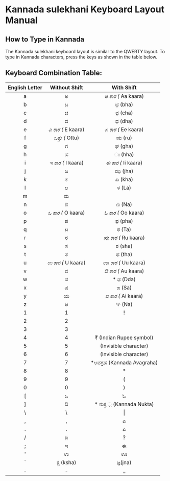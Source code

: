 # Kannada sulekhani Keyboard Layout Manual

## How to Type in Kannada
The Kannada sulekhani keyboard layout is similar to the QWERTY layout. To type in Kannada characters, press the keys as shown in the table below.
## Keyboard Combination Table:
| English Letter | Without Shift | With Shift |
| :---:| :---:| :---:| 
| a | ಅ| *ಆ ಕಾರ (* Aa kaara)| 
| b| ಬ| ಭ (bha)| 
| c| ಚ| ಛ (cha)| 
| d| ದ| ಧ (dha)| 
| e| *ಎ ಕಾರ (* E kaara)| *ಏ ಕಾರ (* Ee kaara)| 
| f| *ಒತ್ತು (* Ottu)| ಋ (ru)| 
| g| ಗ| ಘ (gha)| 
| h| ಹ| ಃ (hha)| 
| i| *ಇ ಕಾರ (* I kaara)| *ಈ ಕಾರ (* Ii kaara)| 
| j| ಜ| ಝ (jha)| 
| k| ಕ| ಖ (kha)| 
| l| ಲ| ಳ (La)| 
| m| ಮ| | ಂ (am)| 
| n| ನ| ಣ (Na)| 
| o| *ಒ ಕಾರ (* O kaara)| *ಓ ಕಾರ (* Oo kaara)| 
| p| ಪ| ಫ (pha)| 
| q| ಟ| ಠ (Ta)| 
| r| ರ| *ಋ ಕಾರ (* Ru kaara)| 
| s| ಸ| ಶ (sha)| 
| t| ತ| ಥ (tha)| 
| u| *ಉ ಕಾರ (* U kaara)| *ಊ ಕಾರ (* Uu kaara)| 
| v| ವ| *ಔ ಕಾರ (* Au kaara)| 
| w| ಡ| * ಢ (Dda)| 
| x| ಷ| ಙ (Sa)| 
| y| ಯ| *ಐ ಕಾರ (* Ai kaara)| 
| z| ಆ| ಞ (Na)| 
| 1| 1| !| 
| 2| 2| | ̆ (vowel sign)| 
| 3| 3| | ̄  (length mark)| 
| 4| 4| ₹ (Indian Rupee symbol)| 
| 5| 5| (Invisible character)| 
| 6| 6| (Invisible character)| 
| 7| 7| *ಅವಗ್ರಹ (Kannada Avagraha)| 
| 8| 8| *| 
| 9| 9| (| 
| 0| 0| )| 
| [| ಒ| ಓ| 
| ]| ಔ| * ನುಕ್ತ ಼ (Kannada Nukta)| 
|  \\ |  \\ |  &#124;
| ,| ,| ಎ| 
| .| .| ಏ| 
| /| ಐ| ?| 
| ;| ಇ| ಈ| 
| '| ಉ| ಊ| 
| `| ಕ್ಷ (ksha)| ಜ್ಞ(jna)| 
| -| -| _| 

